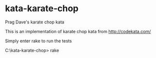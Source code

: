 kata-karate-chop
================

Prag Dave's karate chop kata

This is an implementation of karate chop kata from http://codekata.com/

Simply enter rake to run the tests

C:\kata-karate-chop> rake
